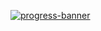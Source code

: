 [![progress-banner](https://backend.codecrafters.io/progress/http-server/7ffb955b-0197-444f-9767-53148d0d16a2)](https://app.codecrafters.io/users/codecrafters-bot?r=2qF)